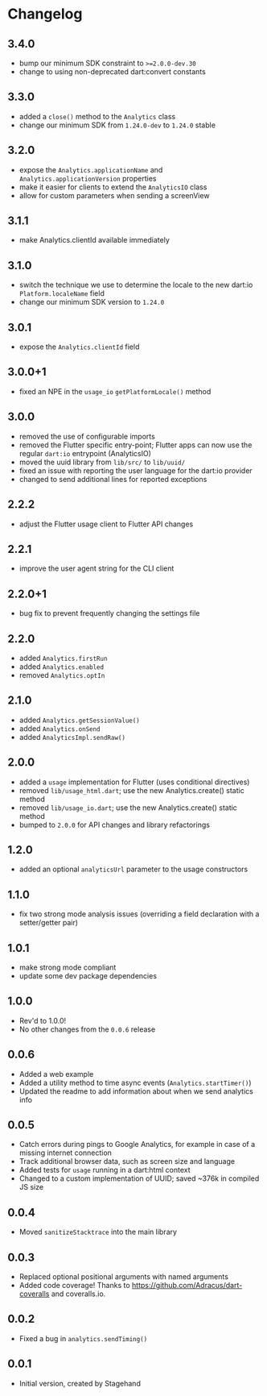 # Changelog

## 3.4.0
- bump our minimum SDK constraint to `>=2.0.0-dev.30`
- change to using non-deprecated dart:convert constants

## 3.3.0
- added a `close()` method to the `Analytics` class
- change our minimum SDK from `1.24.0-dev` to `1.24.0` stable

## 3.2.0
- expose the `Analytics.applicationName` and `Analytics.applicationVersion`
  properties
- make it easier for clients to extend the `AnalyticsIO` class
- allow for custom parameters when sending a screenView

## 3.1.1
- make Analytics.clientId available immediately

## 3.1.0
- switch the technique we use to determine the locale to the new dart:io
  `Platform.localeName` field
- change our minimum SDK version to `1.24.0`

## 3.0.1
- expose the `Analytics.clientId` field

## 3.0.0+1
- fixed an NPE in the `usage_io` `getPlatformLocale()` method

## 3.0.0
- removed the use of configurable imports
- removed the Flutter specific entry-point; Flutter apps can now use the
  regular `dart:io` entrypoint (AnalyticsIO)
- moved the uuid library from `lib/src/` to `lib/uuid/`
- fixed an issue with reporting the user language for the dart:io provider
- changed to send additional lines for reported exceptions

## 2.2.2
- adjust the Flutter usage client to Flutter API changes

## 2.2.1
- improve the user agent string for the CLI client

## 2.2.0+1
- bug fix to prevent frequently changing the settings file

## 2.2.0
- added `Analytics.firstRun`
- added `Analytics.enabled`
- removed `Analytics.optIn`

## 2.1.0
- added `Analytics.getSessionValue()`
- added `Analytics.onSend`
- added `AnalyticsImpl.sendRaw()`

## 2.0.0
- added a `usage` implementation for Flutter (uses conditional directives)
- removed `lib/usage_html.dart`; use the new Analytics.create() static method
- removed `lib/usage_io.dart`; use the new Analytics.create() static method
- bumped to `2.0.0` for API changes and library refactorings

## 1.2.0
- added an optional `analyticsUrl` parameter to the usage constructors

## 1.1.0
- fix two strong mode analysis issues (overriding a field declaration with a
  setter/getter pair)

## 1.0.1
- make strong mode compliant
- update some dev package dependencies

## 1.0.0
- Rev'd to 1.0.0!
- No other changes from the `0.0.6` release

## 0.0.6
- Added a web example
- Added a utility method to time async events (`Analytics.startTimer()`)
- Updated the readme to add information about when we send analytics info

## 0.0.5

- Catch errors during pings to Google Analytics, for example in case of a
  missing internet connection
- Track additional browser data, such as screen size and language
- Added tests for `usage` running in a dart:html context
- Changed to a custom implementation of UUID; saved ~376k in compiled JS size

## 0.0.4

- Moved `sanitizeStacktrace` into the main library

## 0.0.3

- Replaced optional positional arguments with named arguments
- Added code coverage! Thanks to https://github.com/Adracus/dart-coveralls and
  coveralls.io.

## 0.0.2

- Fixed a bug in `analytics.sendTiming()`

## 0.0.1

- Initial version, created by Stagehand
